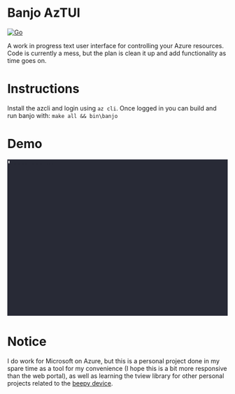 # Banjo AzTUI
[![Go](https://github.com/brendank310/aztui/actions/workflows/go.yml/badge.svg)](https://github.com/brendank310/aztui/actions/workflows/go.yml)

A work in progress text user interface for controlling your Azure resources. Code is currently a mess, but the plan is clean it up and add functionality as time goes on.

# Instructions

Install the azcli and login using `az cli`. Once logged in you can build and run banjo with:
`make all && bin\banjo`

# Demo

![Demonstration](demo.gif)

# Notice

I do work for Microsoft on Azure, but this is a personal project done in my spare time as a tool for my convenience (I hope this is a bit more responsive than the web portal), as well as learning the tview library for other personal projects related to the [beepy device](https://beepy.sqfmi.com/).
